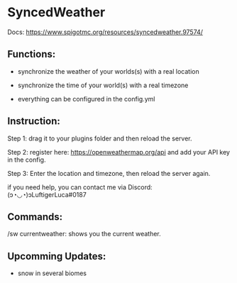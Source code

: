 # SyncedWeather
Docs: https://www.spigotmc.org/resources/syncedweather.97574/

## Functions:
- synchronize the weather of your worlds(s) with a real location
- synchronize the time of your world(s) with a real timezone

- everything can be configured in the config.yml


## Instruction:
Step 1: drag it to your plugins folder and then reload the server.

Step 2: register here: https://openweathermap.org/api and add your API key in the config.

Step 3: Enter the location and timezone, then reload the server again.

if you need help, you can contact me via Discord:
(ɔ◔◡◔)ɔLuftigerLuca#0187

## Commands:
/sw currentweather: shows you the current weather.

## Upcomming Updates:
- snow in several biomes
